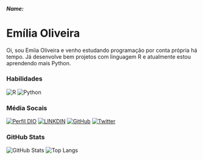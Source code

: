 ##### Name:

# Emília Oliveira
Oi, sou Emíia Oliveira e venho estudando programação por conta própria há tempo. Já desenvolve bem projetos com linguagem R e atualmente estou aprendendo mais Python.

###  Habilidades
![R](https://img.shields.io/badge/R-000?style=for-the-badge&logo=R&logoColor=fff)
![Python](https://img.shields.io/badge/Python-000?style=for-the-badge&logo=python&logoColor=fff)

### Média Socais 
[![Perfil DIO](https://img.shields.io/badge/DIO-000?style=for-the-badge&logo=DIO&logoColor=fff)](https://www.dio.me/users/soemilia)
[![LINKDIN](https://img.shields.io/badge/-LinkedIn-000?style=for-the-badge&logo=linkedin&logoColor=30A3DC)](https://www.linkedin.com/in/oliveiraemilia/)
[![GitHub](https://img.shields.io/badge/GitHub-000?style=for-the-badge&logo=github&logoColor=30A3DC)](https://github.com/soemilia)
[![Twitter](https://img.shields.io/badge/Twitter-000?style=for-the-badge&logo=twitter)](https://twitter.com/G4Z33) 

### GitHub Stats
![GitHub Stats](https://github-readme-stats.vercel.app/api?username=soemilia&theme=transparent&bg_color=000&border_color=ec63a1&show_icons=true&icon_color=ec63a1&title_color=ec63a1&text_color=FFF)
![Top Langs](https://github-readme-stats-git-masterrstaa-rickstaa.vercel.app/api/top-langs/?username=soemilia&layout=compact&bg_color=000&border_color=ec63a1&title_color=ec63a1&text_color=FFF)
